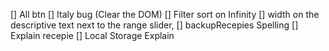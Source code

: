 [] All btn
[] Italy bug (Clear the DOM)
[] Filter sort on Infinity
[] width on the descriptive text next to the range slider,
[] backupRecepies Spelling
[] Explain recepie
[] Local Storage Explain